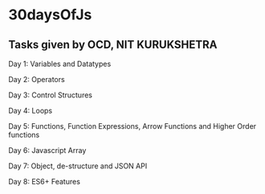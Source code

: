 # 30daysOfJs
Tasks given by OCD, NIT KURUKSHETRA
-----------------------------------
Day 1: Variables and Datatypes   

Day 2: Operators   

Day 3: Control Structures   

Day 4: Loops

Day 5: Functions, Function Expressions, Arrow Functions and Higher Order functions

Day 6: Javascript Array

Day 7: Object, de-structure and JSON API

Day 8: ES6+ Features
